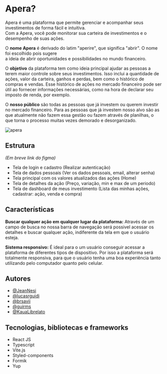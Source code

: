 # Apera? 
Apera é uma plataforma que permite gerenciar e acompanhar seus investimentos de forma fácil e intuitiva.  
Com a Apera, você pode monitorar sua carteira de investimentos e o desempenho de suas ações.

O **nome Apera** é derivado do latim "aperire", que significa "abrir". O nome foi escolhido pois sugere  
a ideia de abrir oportunidades e possibilidades no mundo financeiro.

O **objetivo** da plataforma tem como ideia principal ajudar as pessoas a terem maior controle sobre seus investimentos. 
Isso inclui a quantidade de ações, valor da carteira, ganhos e perdas, bem como o histórico de compras e vendas. 
Esse histórico de ações no mercado financeiro pode ser útil ao fornecer informações necessárias, como na hora 
de declarar seu imposto de renda, por exemplo. 

O **nosso público** são todas as pessoas que já investem ou querem investir no mercado financeiro. 
Para as pessoas que já investem nosso alvo são as que atualmente não fazem essa gestão ou fazem através de planilhas, 
o que torna o processo muitas vezes demorado e desorganizado.

![apera](https://user-images.githubusercontent.com/102368879/236288398-5cda0451-3c8e-4555-a5ad-a5bac83636fd.png)

## Estrutura
*(Em breve link do figma)*
- Tela de login e cadastro (Realizar autenticação)
- Tela de dados pessoais (Ver os dados pessoais, email, alterar senha)
- Tela principal com os valores atualizados das ações (Home)
- Tela de detalhes da ação (Preço, variação, min e max de um periodo)
- Tela de dashboard de meus investimento (Lista das minhas ações, cadastrar: ação, venda e compra)

## Características

**Buscar qualquer ação em qualquer lugar da plataforma:**
Através de um campo de busca no nossa barra de navegação será possivel acessar os detalhes 
e buscar qualquer ação, indiferente da tela em que o usuário esteja.

**Sistema responsivo:**
É ideal para o um usuário conseguir acessar a plataforma de diferentes tipos de dispositivo. 
Por isso a plataforma será totalmente responsiva, para que o usuário tenha uma boa experiência tanto 
utilizando pelo computador quanto pelo celular.

## Autores
- [@JeanNesi](https://github.com/JeanNesi)
- [@lucasrguidi](https://github.com/lucasrguidi)
- [@brsavii](https://github.com/brsavii)
- [@guirms](https://github.com/guirms)
- [@KauaLibrelato](https://github.com/KauaLibrelato)


## Tecnologias, bibliotecas e frameworks
- React JS
- Typescript
- Vite.js
- Styled-components
- Formik
- Yup
